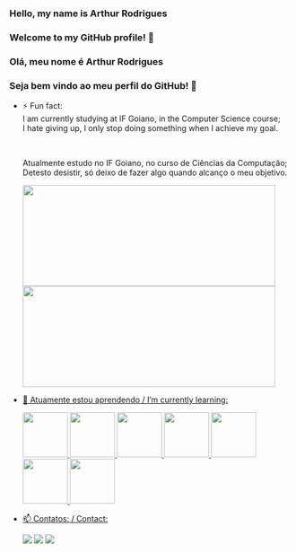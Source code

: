 ### Hello, my name is Arthur Rodrigues
### Welcome to my GitHub profile! 👋


### Olá, meu nome é Arthur Rodrigues
### Seja bem vindo ao meu perfil do GitHub! 👋


- ⚡ Fun fact: <br>
    I am currently studying at IF Goiano, in the Computer Science course;<br>
    I hate giving up, I only stop doing something when I achieve my goal.<br>
    
    <br>
    
    Atualmente estudo no IF Goiano, no curso de Ciências da Computação; <br>
    Detesto desistir, só deixo de fazer algo quando alcanço o meu objetivo.<br>

    <div>
    <a href="https://github.com/ArthurRCastilho">
    <img height="180em" src="https://github-readme-stats.vercel.app/api/top-langs/?username=ArthurRCastilho&layout=compact&langs_count=7&theme=dracula" height="550" width="450"/>
    <img height="180em" src="https://github-readme-stats.vercel.app/api?username=ArthurRCastilho&show_icons=true&theme=dracula&include_all_commits=true&count_private=true" height="550" width="450" />
    </div>


- 🌱 Atuamente estou aprendendo / I’m currently learning: <br>
    <div>
    <img src="https://cdn.jsdelivr.net/gh/devicons/devicon/icons/java/java-original-wordmark.svg" height="80" width="80" margin-right="40" />   
    <img src="https://cdn.jsdelivr.net/gh/devicons/devicon/icons/python/python-original-wordmark.svg" height="80" width="80" margin-right="40" />    
    <img src="https://cdn.jsdelivr.net/gh/devicons/devicon/icons/django/django-plain-wordmark.svg" height="80" width="80" margin-right="40"/>
    <img src="https://cdn.jsdelivr.net/gh/devicons/devicon/icons/php/php-plain.svg" height="80" width="80" margin-right="40" />   
    <img src="https://cdn.jsdelivr.net/gh/devicons/devicon/icons/flutter/flutter-original.svg" height="80" width="80" margin-right="40" />
    <img src="https://cdn.jsdelivr.net/gh/devicons/devicon/icons/dart/dart-original-wordmark.svg" height="80" width="80" margin-right="40" />
    <img src="https://cdn.jsdelivr.net/gh/devicons/devicon/icons/mysql/mysql-plain-wordmark.svg" height="80" width="80" margin-right="40" />
    </div>


- 📫 Contatos: / Contact: <br>
    <div>
    <a href="https://www.instagram.com/a_rodrigueszz/" target="_blank"><img src="https://img.shields.io/badge/-Instagram-%23E4405F?style=for-the-badge&logo=instagram&logoColor=white" target="_blank"></a>
    <a href = "mailto:arthurcas2022@gmail.com"><img src="https://img.shields.io/badge/Gmail-D14836?style=for-the-badge&logo=gmail&logoColor=white" target="_blank"></a>
    <a href="https://www.linkedin.com/in/arthur-rodrigues-a01b53258/" target="_blank"><img src="https://img.shields.io/badge/-LinkedIn-%230077B5?style=for-the-badge&logo=linkedin&logoColor=white" target="_blank"></a>
    </div>
<br>

